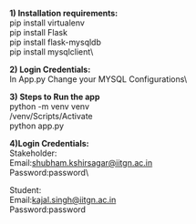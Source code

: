 **1) Installation requirements:**\
pip install virtualenv\
pip install Flask\
pip install flask-mysqldb\
pip install mysqlclient\

**2) Login Credentials:**\
In App.py Change your MYSQL Configurations\

**3) Steps to Run the app**\
python -m venv venv\
/venv/Scripts/Activate\
python app.py

**4)Login Credentials:**\
Stakeholder:\
Email:shubham.kshirsagar@iitgn.ac.in\
Password:password\

Student:\
Email:kajal.singh@iitgn.ac.in\
Password:password

